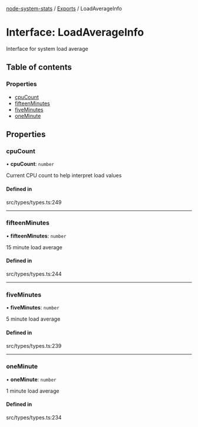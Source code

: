 [node-system-stats](../README.md) / [Exports](../modules.md) / LoadAverageInfo

# Interface: LoadAverageInfo

Interface for system load average

## Table of contents

### Properties

- [cpuCount](LoadAverageInfo.md#cpucount)
- [fifteenMinutes](LoadAverageInfo.md#fifteenminutes)
- [fiveMinutes](LoadAverageInfo.md#fiveminutes)
- [oneMinute](LoadAverageInfo.md#oneminute)

## Properties

### cpuCount

• **cpuCount**: `number`

Current CPU count to help interpret load values

#### Defined in

src/types/types.ts:249

___

### fifteenMinutes

• **fifteenMinutes**: `number`

15 minute load average

#### Defined in

src/types/types.ts:244

___

### fiveMinutes

• **fiveMinutes**: `number`

5 minute load average

#### Defined in

src/types/types.ts:239

___

### oneMinute

• **oneMinute**: `number`

1 minute load average

#### Defined in

src/types/types.ts:234
